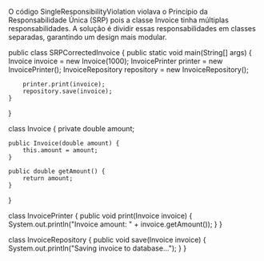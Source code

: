 O código SingleResponsibilityViolation violava o Princípio da Responsabilidade Única (SRP) pois a classe Invoice tinha múltiplas responsabilidades.
A solução é dividir essas responsabilidades em classes separadas, garantindo um design mais modular.



public class SRPCorrectedInvoice {
    public static void main(String[] args) {
        Invoice invoice = new Invoice(1000);
        InvoicePrinter printer = new InvoicePrinter();
        InvoiceRepository repository = new InvoiceRepository();

        printer.print(invoice);
        repository.save(invoice);
    }
}


class Invoice {
    private double amount;

    public Invoice(double amount) {
        this.amount = amount;
    }

    public double getAmount() {
        return amount;
    }
}


class InvoicePrinter {
    public void print(Invoice invoice) {
        System.out.println("Invoice amount: " + invoice.getAmount());
    }
}


class InvoiceRepository {
    public void save(Invoice invoice) {
        System.out.println("Saving invoice to database...");
    }
}
